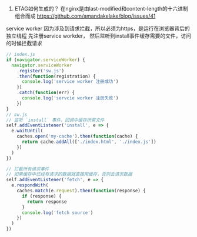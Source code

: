 1. ETAG如何生成的？
  在nginx是由last-modified和content-length的十六进制组合而成
  https://github.com/amandakelake/blog/issues/41

  service worker
  因为涉及到请求拦截，所以必须为https，是运行在浏览器背后的独立线程
  先注册service workder， 然后监听到install事件缓存需要的文件，访问的时候拦截请求
  ```javascript
  // index.js
  if (navigator.serviceWorker) {
    navigator.serviceWorker
      .register('sw.js')
      .then(function(registration) {
        console.log('service worker 注册成功')
      })
      .catch(function(err) {
        console.log('servcie worker 注册失败')
      })
  }
  // sw.js
  // 监听 `install` 事件，回调中缓存所需文件
  self.addEventListener('install', e => {
    e.waitUntil(
      caches.open('my-cache').then(function(cache) {
        return cache.addAll(['./index.html', './index.js'])
      })
    )
  })

  // 拦截所有请求事件
  // 如果缓存中已经有请求的数据就直接用缓存，否则去请求数据
  self.addEventListener('fetch', e => {
    e.respondWith(
      caches.match(e.request).then(function(response) {
        if (response) {
          return response
        }
        console.log('fetch source')
      })
    )
  })
```